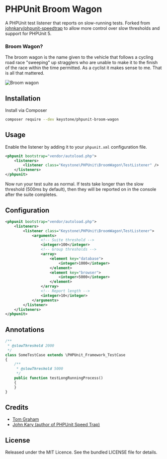# PHPUnit Broom Wagon

A PHPUnit test listener that reports on slow-running tests. Forked from [johnkary/phpunit-speedtrap](https://github.com/johnkary/phpunit-speedtrap) to allow more control over slow thresholds and support for PHPUnit 5.

### Broom Wagon?

The broom wagon is the name given to the vehicle that follows a cycling road race "sweeping" up stragglers who are unable to make it to the finish of the race within the time permitted. As a cyclist it makes sense to me. That is all that mattered.

![Broom wagon](http://i.imgur.com/9KvpKdo.jpg)

## Installation

Install via Composer

```bash
composer require --dev keystone/phpunit-broom-wagon
```

## Usage

Enable the listener by adding it to your `phpunit.xml` configuration file.

```xml
<phpunit bootstrap="vendor/autoload.php">
    <listeners>
        <listener class="Keystone\PHPUnit\BroomWagon\TestListener" />
    </listeners>
</phpunit>
```

Now run your test suite as normal. If tests take longer than the slow threshold (500ms by default), then
they will be reported on in the console after the suite completes.

## Configuration

```xml
<phpunit bootstrap="vendor/autoload.php">
    <listeners>
        <listener class="Keystone\PHPUnit\BroomWagon\TestListener">
            <arguments>
                <!-- Suite threshold -->
                <integer>100</integer>
                <!-- Group thresholds -->
                <array>
                    <element key="database">
                        <integer>1000</integer>
                    </element>
                    <element key="browser">
                        <integer>5000</integer>
                    </element>
                </array>
                <!-- Report length -->
                <integer>10</integer>
            </arguments>
        </listener>
    </listeners>
</phpunit>
```

## Annotations

```php
/**
 * @slowThreshold 2000
 */
class SomeTestCase extends \PHPUnit_Framework_TestCase
{
    /**
     * @slowThreshold 5000
     */
    public function testLongRunningProcess()
    {
    }
}
```

## Credits

- [Tom Graham](https://github.com/tompedals)
- [John Kary (author of PHPUnit Speed Trap)](https://github.com/johnkary)

## License

Released under the MIT Licence. See the bundled LICENSE file for details.
